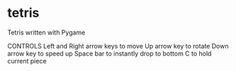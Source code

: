 # tetris

Tetris written with Pygame

CONTROLS
Left and Right arrow keys to move
Up arrow key to rotate
Down arrow key to speed up 
Space bar to instantly drop to bottom
C to hold current piece

